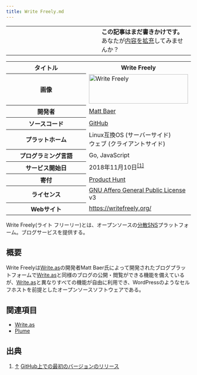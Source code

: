 ```yaml
---
title: Write Freely.md
---
```

<div>

<table>
<colgroup>
<col style="width: 50%" />
<col style="width: 50%" />
</colgroup>
<tbody>
<tr class="odd">
<td></td>
<td><strong>この記事はまだ書きかけです。</strong>
<div>
あなたが<a href="https://ja.mstdn.wiki/Write_Freely&amp;action=edit" rel="nofollow">内容を拡充</a>してみませんか？
</div></td>
</tr>
</tbody>
</table>

<table>
<colgroup>
<col style="width: 50%" />
<col style="width: 50%" />
</colgroup>
<tbody>
<tr class="header">
<th>タイトル</th>
<th>Write Freely</th>
</tr>

<tr class="odd">
<th>画像</th>
<td><a href="/%E3%83%95%E3%82%A1%E3%82%A4%E3%83%AB:Write_Freely%E3%81%AE%E3%83%AD%E3%82%B4.png" title="Write Freely"><img src="/images/thumb/6/61/Write_Freely%E3%81%AE%E3%83%AD%E3%82%B4.png/270px-Write_Freely%E3%81%AE%E3%83%AD%E3%82%B4.png" srcset="/images/thumb/6/61/Write_Freely%E3%81%AE%E3%83%AD%E3%82%B4.png/405px-Write_Freely%E3%81%AE%E3%83%AD%E3%82%B4.png 1.5x, /images/thumb/6/61/Write_Freely%E3%81%AE%E3%83%AD%E3%82%B4.png/540px-Write_Freely%E3%81%AE%E3%83%AD%E3%82%B4.png 2x" width="270" height="80" alt="Write Freely" /></a></td>
</tr>
<tr class="even">
<th scope="row">開発者</th>
<td><a href="https://github.com/thebaer" rel="nofollow">Matt Baer</a></td>
</tr>
<tr class="odd">
<th scope="row">ソースコード</th>
<td><a href="https://github.com/writeas/writefreely" rel="nofollow">GitHub</a></td>
</tr>
<tr class="even">
<th scope="row">プラットホーム</th>
<td>Linux互換OS (サーバーサイド)<br />
ウェブ (クライアントサイド)</td>
</tr>
<tr class="odd">
<th scope="row">プログラミング言語</th>
<td>Go, JavaScript</td>
</tr>
<tr class="even">
<th scope="row">サービス開始日</th>
<td>2018年11月10日<sup><a href="#cite_note-1">[1]</a></sup></td>
</tr>
<tr class="odd">
<th scope="row">寄付</th>
<td><a href="https://www.producthunt.com/posts/write-as" rel="nofollow">Product Hunt</a></td>
</tr>
<tr class="even">
<th scope="row">ライセンス</th>
<td><a href="/GNU_Affero_General_Public_License" title="GNU Affero General Public License">GNU Affero General Public License</a> v3</td>
</tr>
<tr class="odd">
<th scope="row">Webサイト</th>
<td><a href="https://writefreely.org/" rel="nofollow">https://writefreely.org/</a></td>
</tr>
</tbody>
</table>

  
Write Freely(ライト フリーリー)とは、オープンソースの[分散SNS](/%E5%88%86%E6%95%A3SNS "分散SNS")プラットフォーム。ブログサービスを提供する。

## 概要

Write Freelyは[Write.as](/Write.as "Write.as")の開発者Matt Baer氏によって開発されたブログプラットフォームで[Write.as](/Write.as "Write.as")と同様のブログの公開・閲覧ができる機能を備えているが、[Write.as](/Write.as "Write.as")と異なりすべての機能が自由に利用でき、WordPressのようなセルフホストを前提としたオープンソースソフトウェアである。

## 関連項目

-   [Write.as](/Write.as "Write.as")
-   [Plume](/Plume "Plume")

## 出典

<div>

1.  [↑](#cite_ref-1) <a href="https://github.com/writeas/writefreely/releases/tag/v0.1.0" rel="nofollow">GitHub上での最初のバージョンのリリース</a>

</div>

</div>
